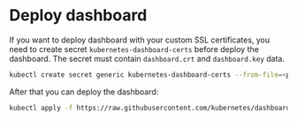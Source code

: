 # Deploy dashboard

If you want to deploy dashboard with your custom SSL certificates, you need to create secret `kubernetes-dashboard-certs` before deploy the dashboard.
The secret must contain `dashboard.crt` and `dashboard.key` data.
```bash
kubectl create secret generic kubernetes-dashboard-certs --from-file=<path_to_folder_with_crt_and_key> -n kube-system
```
After that you can deploy the dashboard:
```bash
kubectl apply -f https://raw.githubusercontent.com/kubernetes/dashboard/master/src/deploy/recommended/kubernetes-dashboard.yaml
```
